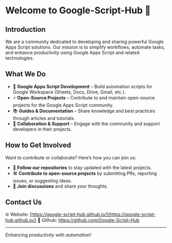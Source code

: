 # Welcome to Google-Script-Hub 🚀

## Introduction
We are a community dedicated to developing and sharing powerful Google Apps Script solutions. Our mission is to simplify workflows, automate tasks, and enhance productivity using Google Apps Script and related technologies.

## What We Do
- 📌 **Google Apps Script Development** – Build automation scripts for Google Workspace (Sheets, Docs, Drive, Gmail, etc.).
- ⚡ **Open-Source Projects** – Contribute to and maintain open-source projects for the Google Apps Script community.
- 📚 **Guides & Documentation** – Share knowledge and best practices through articles and tutorials.
- 🤝 **Collaboration & Support** – Engage with the community and support developers in their projects.

## How to Get Involved
Want to contribute or collaborate? Here’s how you can join us:
- 🔗 **Follow our repositories** to stay updated with the latest projects.
- 🛠️ **Contribute to open-source projects** by submitting PRs, reporting issues, or suggesting ideas.
- 📢 **Join discussions** and share your thoughts.

## Contact Us
🌐 Website: [https://google-script-hub.github.io/](https://google-script-hub.github.io/)
📧 Github: https://github.com/Google-Script-Hub 

---
_Enhancing productivity with automation!_
